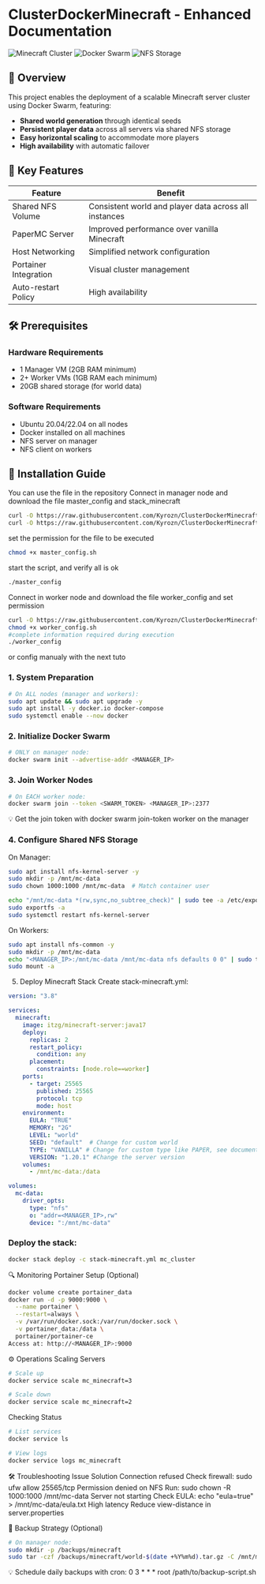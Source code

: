 # ClusterDockerMinecraft - Enhanced Documentation
![Minecraft Cluster](https://img.shields.io/badge/Minecraft-Cluster-brightgreen) ![Docker Swarm](https://img.shields.io/badge/Docker-Swarm-blue) ![NFS Storage](https://img.shields.io/badge/Storage-NFS-orange)

## 🌟 Overview

This project enables the deployment of a scalable Minecraft server cluster using Docker Swarm, featuring:

- **Shared world generation** through identical seeds
- **Persistent player data** across all servers via shared NFS storage
- **Easy horizontal scaling** to accommodate more players
- **High availability** with automatic failover

## 🚀 Key Features

| Feature | Benefit |
|---------|---------|
| Shared NFS Volume | Consistent world and player data across all instances |
| PaperMC Server | Improved performance over vanilla Minecraft |
| Host Networking | Simplified network configuration |
| Portainer Integration | Visual cluster management |
| Auto-restart Policy | High availability |
## 🛠️ Prerequisites

### Hardware Requirements
- 1 Manager VM (2GB RAM minimum)
- 2+ Worker VMs (1GB RAM each minimum)
- 20GB shared storage (for world data)

### Software Requirements
- Ubuntu 20.04/22.04 on all nodes
- Docker installed on all machines
- NFS server on manager
- NFS client on workers

## 🧰 Installation Guide
You can use the file in the repository
  Connect in manager node and download the file master_config and stack_minecraft
```bash
curl -O https://raw.githubusercontent.com/Kyrozn/ClusterDockerMinecraft/main/master_config.sh
curl -O https://raw.githubusercontent.com/Kyrozn/ClusterDockerMinecraft/main/stack_minecraft.yaml
```
  set the permission for the file to be executed
```bash
chmod +x master_config.sh
```
  start the script, and verify all is ok
```bash
./master_config
```
  Connect in worker node and download the file worker_config and set permission
```bash
curl -O https://raw.githubusercontent.com/Kyrozn/ClusterDockerMinecraft/main/worker_config.sh
chmod +x worker_config.sh
#complete information required during execution
./worker_config
```

or config manualy with the next tuto 
### 1. System Preparation

```bash
# On ALL nodes (manager and workers):
sudo apt update && sudo apt upgrade -y
sudo apt install -y docker.io docker-compose
sudo systemctl enable --now docker
```
### 2. Initialize Docker Swarm
```bash
# ONLY on manager node:
docker swarm init --advertise-addr <MANAGER_IP>
```
### 3. Join Worker Nodes
```bash
# On EACH worker node:
docker swarm join --token <SWARM_TOKEN> <MANAGER_IP>:2377
```
💡 Get the join token with docker swarm join-token worker on the manager

### 4. Configure Shared NFS Storage
On Manager:
```bash
sudo apt install nfs-kernel-server -y
sudo mkdir -p /mnt/mc-data
sudo chown 1000:1000 /mnt/mc-data  # Match container user

echo "/mnt/mc-data *(rw,sync,no_subtree_check)" | sudo tee -a /etc/exports
sudo exportfs -a
sudo systemctl restart nfs-kernel-server
```
On Workers:
```bash
sudo apt install nfs-common -y
sudo mkdir -p /mnt/mc-data
echo "<MANAGER_IP>:/mnt/mc-data /mnt/mc-data nfs defaults 0 0" | sudo tee -a /etc/fstab
sudo mount -a
```
5. Deploy Minecraft Stack
Create stack-minecraft.yml:

```yaml
version: "3.8"

services:
  minecraft:
    image: itzg/minecraft-server:java17
    deploy:
      replicas: 2
      restart_policy:
        condition: any
      placement:
        constraints: [node.role==worker]
    ports:
      - target: 25565
        published: 25565
        protocol: tcp
        mode: host
    environment:
      EULA: "TRUE"
      MEMORY: "2G"
      LEVEL: "world"
      SEED: "default"  # Change for custom world
      TYPE: "VANILLA" # Change for custom type like PAPER, see documentation
      VERSION: "1.20.1" #Change the server version
    volumes:
      - /mnt/mc-data:/data

volumes:
  mc-data:
    driver_opts:
      type: "nfs"
      o: "addr=<MANAGER_IP>,rw"
      device: ":/mnt/mc-data"
```
### Deploy the stack:

```bash
docker stack deploy -c stack-minecraft.yml mc_cluster
```
🔍 Monitoring
Portainer Setup (Optional)
```bash
docker volume create portainer_data
docker run -d -p 9000:9000 \
  --name portainer \
  --restart=always \
  -v /var/run/docker.sock:/var/run/docker.sock \
  -v portainer_data:/data \
  portainer/portainer-ce
Access at: http://<MANAGER_IP>:9000
```
⚙️ Operations
Scaling Servers
```bash
# Scale up
docker service scale mc_minecraft=3

# Scale down
docker service scale mc_minecraft=2
```
Checking Status
```bash
# List services
docker service ls

# View logs
docker service logs mc_minecraft
```
🛠️ Troubleshooting
Issue	Solution
Connection refused	Check firewall: sudo ufw allow 25565/tcp 
Permission denied on NFS	Run: sudo chown -R 1000:1000 /mnt/mc-data 
Server not starting	Check EULA: echo "eula=true" > /mnt/mc-data/eula.txt 
High latency	Reduce view-distance in server.properties 

🔄 Backup Strategy (Optional)
```bash
# On manager node:
sudo mkdir -p /backups/minecraft
sudo tar -czf /backups/minecraft/world-$(date +%Y%m%d).tar.gz -C /mnt/mc-data world/
```
💡 Schedule daily backups with cron: 0 3 * * * root /path/to/backup-script.sh
